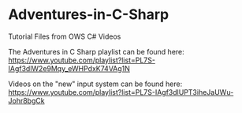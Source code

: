 # Adventures-in-C-Sharp
Tutorial Files from OWS C# Videos

The Adventures in C Sharp playlist can be found here: https://www.youtube.com/playlist?list=PL7S-IAgf3dlW2e9Mqy_eWHPdxK74VAg1N

Videos on the "new" input system can be found here: https://www.youtube.com/playlist?list=PL7S-IAgf3dlUPT3iheJaUWu-Johr8bgCk
